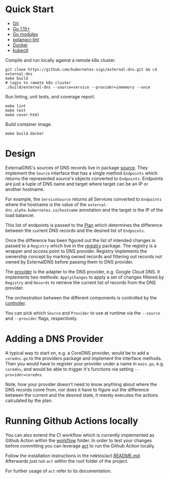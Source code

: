 # Quick Start

- [Git](https://git-scm.com/downloads)
- [Go 1.15+](https://golang.org/dl/)
- [Go modules](https://github.com/golang/go/wiki/Modules)
- [golangci-lint](https://github.com/golangci/golangci-lint)
- [Docker](https://docs.docker.com/install/)
- [kubectl](https://kubernetes.io/docs/tasks/tools/install-kubectl)

Compile and run locally against a remote k8s cluster.
```
git clone https://github.com/kubernetes-sigs/external-dns.git && cd external-dns
make build
# login to remote k8s cluster
./build/external-dns --source=service --provider=inmemory --once
```

Run linting, unit tests, and coverage report.
```
make lint
make test
make cover-html
```

Build container image.
```
make build.docker
```

# Design

ExternalDNS's sources of DNS records live in package [source](../../source). They implement the `Source` interface that has a single method `Endpoints` which returns the represented source's objects converted to `Endpoints`. Endpoints are just a tuple of DNS name and target where target can be an IP or another hostname.

For example, the `ServiceSource` returns all Services converted to `Endpoints` where the hostname is the value of the `external-dns.alpha.kubernetes.io/hostname` annotation and the target is the IP of the load balancer.

This list of endpoints is passed to the [Plan](../../plan) which determines the difference between the current DNS records and the desired list of `Endpoints`.

Once the difference has been figured out the list of intended changes is passed to a `Registry` which live in the [registry](../../registry) package. The registry is a wrapper and access point to DNS provider. Registry implements the ownership concept by marking owned records and filtering out records not owned by ExternalDNS before passing them to DNS provider.

The [provider](../../provider) is the adapter to the DNS provider, e.g. Google Cloud DNS. It implements two methods: `ApplyChanges` to apply a set of changes filtered by `Registry` and `Records` to retrieve the current list of records from the DNS provider.

The orchestration between the different components is controlled by the [controller](../../controller).

You can pick which `Source` and `Provider` to use at runtime via the `--source` and `--provider` flags, respectively.

# Adding a DNS Provider

A typical way to start on, e.g. a CoreDNS provider, would be to add a `coredns.go` to the providers package and implement the interface methods. Then you would have to register your provider under a name in `main.go`, e.g. `coredns`, and would be able to trigger it's functions via setting `--provider=coredns`.

Note, how your provider doesn't need to know anything about where the DNS records come from, nor does it have to figure out the difference between the current and the desired state, it merely executes the actions calculated by the plan.

# Running Github Actions locally

You can also extend the CI workflow which is currently implemented as Github Action within the [workflow](https://github.com/kubernetes-sigs/external-dns/tree/HEAD/.github/workflows) folder.
In order to test your changes before committing you can leverage [act](https://github.com/nektos/act) to run the Github Action locally.

Follow the installation instructions in the nektos/act [README.md](https://github.com/nektos/act/blob/master/README.md).
Afterwards just run `act` within the root folder of the project.

For further usage of `act` refer to its documentation.
